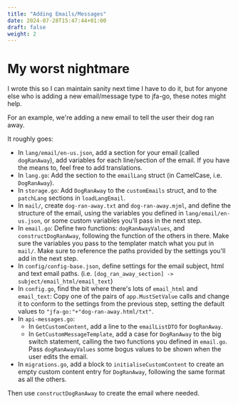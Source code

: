 ```yaml
---
title: "Adding Emails/Messages"
date: 2024-07-28T15:47:44+01:00
draft: false
weight: 2
---
```


# My worst nightmare

I wrote this so I can maintain sanity next time I have to do it, but for anyone else who is adding a new email/message type to jfa-go, these notes might help.


For an example, we're adding a new email to tell the user their dog ran away.

It roughly goes:
* In `lang/email/en-us.json`, add a section for your email (called `dogRanAway`), add variables for each line/section of the email. If you have the means to, feel free to add translations.
* In `lang.go`: Add the section to the `emailLang` struct (in CamelCase, i.e. `DogRanAway`).
* In `storage.go`: Add `DogRanAway` to the `customEmails` struct, and to the `patchLang` sections in `loadLangEmail`.
* In `mail/`, create `dog-ran-away.txt` and `dog-ran-away.mjml`, and define the structure of the email, using the variables you defined in `lang/email/en-us.json`, or some custom variables you'll pass in the next step.
* In `email.go`: Define two functions: `dogRanAwayValues`, and `constructDogRanAway`, following the function of the others in there. Make sure the variables you pass to the templater match what you put in `mail/`. Make sure to reference the paths provided by the settings you'll add in the next step.
* In `config/config-base.json`, define settings for the email subject, html and text email paths. (i.e. `[dog_ran_away_section] -> subject/email_html/email_text`)
* In `config.go`, find the bit where there's lots of `email_html` and `email_text`: Copy one of the pairs of `app.MustSetValue` calls and change it to conform to the settings from the previous step, setting the default values to `"jfa-go:"+"dog-ran-away.html/txt"`.
* In `api-messages.go`:
  * In `GetCustomContent`, add a line to the `emailListDTO` for `DogRanAway`.
  * In `GetCustomMessageTemplate`, add a case for `DogRanAway` to the big switch statement, calling the two functions you defined in `email.go`. Pass `dogRanAwayValues` some bogus values to be shown when the user edits the email.
* In `migrations.go`, add a block to `initialiseCustomContent` to create an empty custom content entry for `DogRanAway`, following the same format as all the others.

Then use `constructDogRanAway` to create the email where needed.

